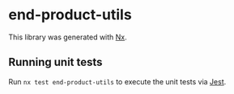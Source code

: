 # end-product-utils

This library was generated with [Nx](https://nx.dev).

## Running unit tests

Run `nx test end-product-utils` to execute the unit tests via [Jest](https://jestjs.io).
